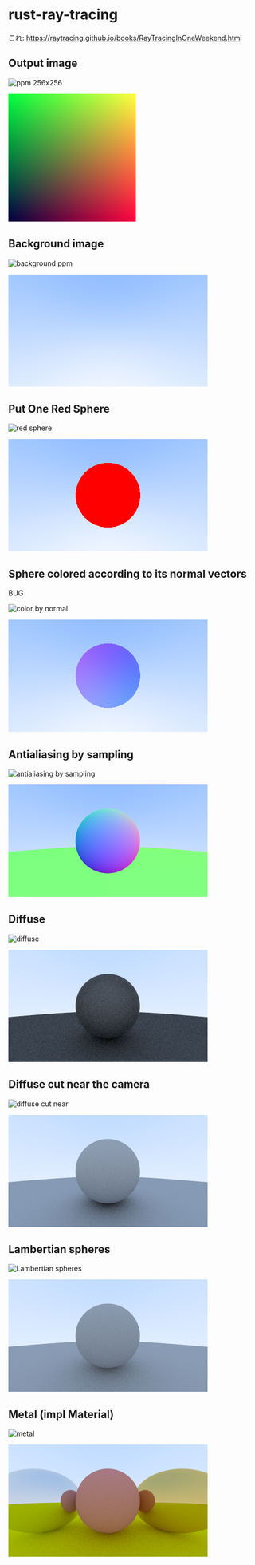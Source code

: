 # rust-ray-tracing

これ: https://raytracing.github.io/books/RayTracingInOneWeekend.html

## Output image

![ppm 256x256](./images/image.ppm)

![png 256x256](./images/image.png)

## Background image

![background ppm](./images/background.ppm)

![background png](./images/background.png)

## Put One Red Sphere

![red sphere](./images/red_sphere.ppm)

![red sphere](./images/red_sphere.png)

## Sphere colored according to its normal vectors

BUG

![color by normal](./images/normal.ppm)

![color by normal](./images/normal.png)

## Antialiasing by sampling

![antialiasing by sampling](./images/pixel_sample.ppm)

![antialiasing by sampling](./images/pixel_sample.png)

## Diffuse

![diffuse](./images/diffuse.ppm)

![diffuse](./images/diffuse.png)

## Diffuse cut near the camera

![diffuse cut near](./images/diffuse_cut_near.ppm)

![diffuse cut near](./images/diffuse_cut_near.png)

## Lambertian spheres

![Lambertian spheres](./images/lambertian_spheres.ppm)

![Lambertian spheres](./images/lambertian_spheres.png)

## Metal (impl Material)

![metal](./images/metal.ppm)

![metal](./images/metal.png)

